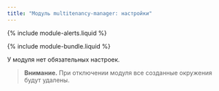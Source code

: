 ```yaml
---
title: "Модуль multitenancy-manager: настройки"
---
```


{% include module-alerts.liquid %}

{% include module-bundle.liquid %}

У модуля нет обязательных настроек.

> **Внимание.** При отключении модуля все созданные окружения будут удалены.

<!-- SCHEMA -->